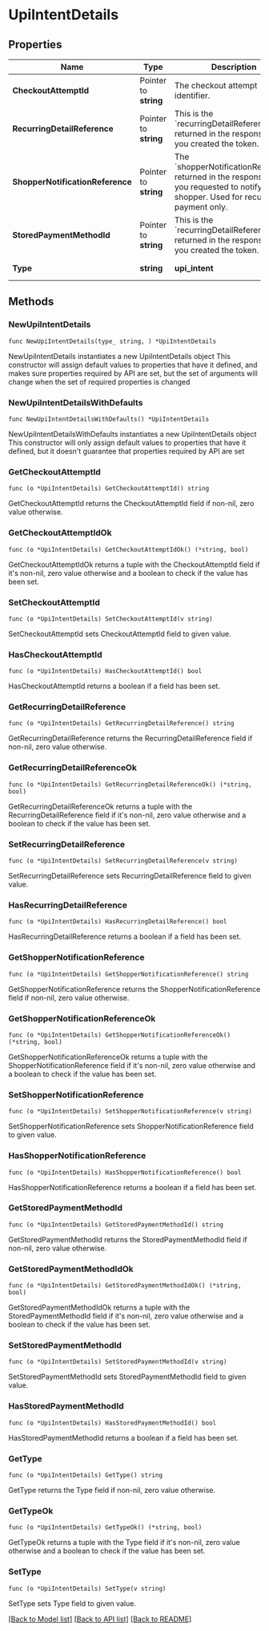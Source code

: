 # UpiIntentDetails

## Properties

Name | Type | Description | Notes
------------ | ------------- | ------------- | -------------
**CheckoutAttemptId** | Pointer to **string** | The checkout attempt identifier. | [optional] 
**RecurringDetailReference** | Pointer to **string** | This is the &#x60;recurringDetailReference&#x60; returned in the response when you created the token. | [optional] 
**ShopperNotificationReference** | Pointer to **string** | The &#x60;shopperNotificationReference&#x60; returned in the response when you requested to notify the shopper. Used for recurring payment only. | [optional] 
**StoredPaymentMethodId** | Pointer to **string** | This is the &#x60;recurringDetailReference&#x60; returned in the response when you created the token. | [optional] 
**Type** | **string** | **upi_intent** | [default to "upi_intent"]

## Methods

### NewUpiIntentDetails

`func NewUpiIntentDetails(type_ string, ) *UpiIntentDetails`

NewUpiIntentDetails instantiates a new UpiIntentDetails object
This constructor will assign default values to properties that have it defined,
and makes sure properties required by API are set, but the set of arguments
will change when the set of required properties is changed

### NewUpiIntentDetailsWithDefaults

`func NewUpiIntentDetailsWithDefaults() *UpiIntentDetails`

NewUpiIntentDetailsWithDefaults instantiates a new UpiIntentDetails object
This constructor will only assign default values to properties that have it defined,
but it doesn't guarantee that properties required by API are set

### GetCheckoutAttemptId

`func (o *UpiIntentDetails) GetCheckoutAttemptId() string`

GetCheckoutAttemptId returns the CheckoutAttemptId field if non-nil, zero value otherwise.

### GetCheckoutAttemptIdOk

`func (o *UpiIntentDetails) GetCheckoutAttemptIdOk() (*string, bool)`

GetCheckoutAttemptIdOk returns a tuple with the CheckoutAttemptId field if it's non-nil, zero value otherwise
and a boolean to check if the value has been set.

### SetCheckoutAttemptId

`func (o *UpiIntentDetails) SetCheckoutAttemptId(v string)`

SetCheckoutAttemptId sets CheckoutAttemptId field to given value.

### HasCheckoutAttemptId

`func (o *UpiIntentDetails) HasCheckoutAttemptId() bool`

HasCheckoutAttemptId returns a boolean if a field has been set.

### GetRecurringDetailReference

`func (o *UpiIntentDetails) GetRecurringDetailReference() string`

GetRecurringDetailReference returns the RecurringDetailReference field if non-nil, zero value otherwise.

### GetRecurringDetailReferenceOk

`func (o *UpiIntentDetails) GetRecurringDetailReferenceOk() (*string, bool)`

GetRecurringDetailReferenceOk returns a tuple with the RecurringDetailReference field if it's non-nil, zero value otherwise
and a boolean to check if the value has been set.

### SetRecurringDetailReference

`func (o *UpiIntentDetails) SetRecurringDetailReference(v string)`

SetRecurringDetailReference sets RecurringDetailReference field to given value.

### HasRecurringDetailReference

`func (o *UpiIntentDetails) HasRecurringDetailReference() bool`

HasRecurringDetailReference returns a boolean if a field has been set.

### GetShopperNotificationReference

`func (o *UpiIntentDetails) GetShopperNotificationReference() string`

GetShopperNotificationReference returns the ShopperNotificationReference field if non-nil, zero value otherwise.

### GetShopperNotificationReferenceOk

`func (o *UpiIntentDetails) GetShopperNotificationReferenceOk() (*string, bool)`

GetShopperNotificationReferenceOk returns a tuple with the ShopperNotificationReference field if it's non-nil, zero value otherwise
and a boolean to check if the value has been set.

### SetShopperNotificationReference

`func (o *UpiIntentDetails) SetShopperNotificationReference(v string)`

SetShopperNotificationReference sets ShopperNotificationReference field to given value.

### HasShopperNotificationReference

`func (o *UpiIntentDetails) HasShopperNotificationReference() bool`

HasShopperNotificationReference returns a boolean if a field has been set.

### GetStoredPaymentMethodId

`func (o *UpiIntentDetails) GetStoredPaymentMethodId() string`

GetStoredPaymentMethodId returns the StoredPaymentMethodId field if non-nil, zero value otherwise.

### GetStoredPaymentMethodIdOk

`func (o *UpiIntentDetails) GetStoredPaymentMethodIdOk() (*string, bool)`

GetStoredPaymentMethodIdOk returns a tuple with the StoredPaymentMethodId field if it's non-nil, zero value otherwise
and a boolean to check if the value has been set.

### SetStoredPaymentMethodId

`func (o *UpiIntentDetails) SetStoredPaymentMethodId(v string)`

SetStoredPaymentMethodId sets StoredPaymentMethodId field to given value.

### HasStoredPaymentMethodId

`func (o *UpiIntentDetails) HasStoredPaymentMethodId() bool`

HasStoredPaymentMethodId returns a boolean if a field has been set.

### GetType

`func (o *UpiIntentDetails) GetType() string`

GetType returns the Type field if non-nil, zero value otherwise.

### GetTypeOk

`func (o *UpiIntentDetails) GetTypeOk() (*string, bool)`

GetTypeOk returns a tuple with the Type field if it's non-nil, zero value otherwise
and a boolean to check if the value has been set.

### SetType

`func (o *UpiIntentDetails) SetType(v string)`

SetType sets Type field to given value.



[[Back to Model list]](../README.md#documentation-for-models) [[Back to API list]](../README.md#documentation-for-api-endpoints) [[Back to README]](../README.md)


